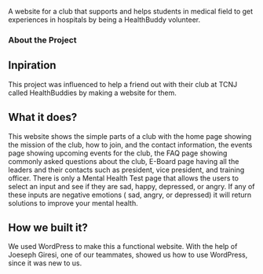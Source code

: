 A website for a club that supports and helps students in medical field to get experiences in hospitals by being a HealthBuddy volunteer. 

### About the Project

## Inpiration
This project was influenced to help a friend out with their club at TCNJ called HealthBuddies by making a website for them.
## What it does?
This website shows the simple parts of a club with the home page showing the mission of the club, how to join, and the contact information, the events page showing upcoming events for the club, the FAQ page showing commonly asked questions about the club, E-Board page having all the leaders and their contacts such as president, vice president, and training officer. There is only a Mental Health Test page that allows the users to select an input and see if they are sad, happy, depressed, or angry. If any of these inputs are negative emotions ( sad, angry, or depressed) it will return solutions to improve your mental health. 

## How we built it?
We used WordPress to make this a functional website. With the help of Joeseph Giresi, one of our teammates, showed us how to use WordPress, since it was new to us.  

